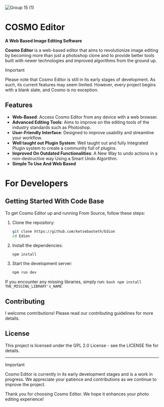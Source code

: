 ![Group 15 (1)](https://github.com/user-attachments/assets/19ce1382-1542-47ec-baef-867a5152614a)

# COSMO Editor
**A Web Based Image Editing Software**

**Cosmo Editor** is a web-based editor that aims to revolutionize image editing by becoming more than just a photoshop clone and to provide better tools built with newer technologies and improved algorithms from the ground up.

> [!IMPORTANT]
> Please note that Cosmo Editor is still in its early stages of development. As such, its current features may seem limited. However, every project begins with a blank slate, and Cosmo is no exception.

## Features
- **Web-Based**: Access Cosmo Editor from any device with a web browser.
- **Advanced Editing Tools**: Aims to improve on the editing tools of the industry standards such as Photoshop.
- **User-Friendly Interface**: Designed to improve usability and streamline your workflow.
- **Well taught out Plugin System**: Well taught out and fully Integrated Plugin system to create a community full of plugins.
- **Improved On Outdated Functionalities**: A New Way to undo actions in a non-destructive way Using a Smart Undo Algorithm.
- **Simple To Use And Web Based**

# For Developers

## Getting Started With Code Base

To get Cosmo Editor up and running From Source, follow these steps:

1. Clone the repository:
    ```bash
    git clone https://github.com/ketsebaoteth/Edion
    cd Edion
    ```

2. Install the dependencies:
    ```bash
    npm install
    ```

3. Start the development server:
    ```bash
    npm run dev
    ```

If you encounter any missing libraries, simply run:
    ```bash
    npm install THE_MISSING_LIBRARY's_NAME
    ```

## Contributing

I welcome contributions! Please read our contributing guidelines for more details.

## License

This project is licensed under the GPL 2.0 License - see the LICENSE file for details.

---

> [!IMPORTANT]
> Cosmo Editor is currently in its early development stages and is a work in progress. We appreciate your patience and contributions as we continue to improve the project.

Thank you for choosing Cosmo Editor. We hope it enhances your photo editing experience!
